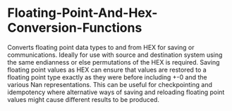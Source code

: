 # Floating-Point-And-Hex-Conversion-Functions
Converts floating point data types to and from HEX for saving or communications. Ideally for use with source and destination system using the same endianness or else permutations of the HEX is required. Saving floating point values as HEX can ensure that values are restored to a floating point type exactly as they were before including +-0 and the various Nan representations. This can be useful for checkpointing and idempotency where alternative ways of saving and reloading floating point values might cause different results to be produced.
